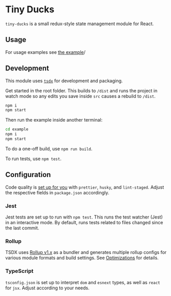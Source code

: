 # Tiny Ducks

`tiny-ducks` is a small redux-style state management module for React.

## Usage

For usage examples see [the example](./example/index.tsx)/

## Development

This module uses [`tsdx`](https://github.com/palmerhq/tsdx/) for development and packaging.

Get started in the root folder. This builds to `/dist` and runs the project in watch mode so any edits you save inside `src` causes a rebuild to `/dist`.

```bash
npm i
npm start
```

Then run the example inside another terminal:

```bash
cd example
npm i
npm start
```

To do a one-off build, use `npm run build`.

To run tests, use `npm test`.

## Configuration

Code quality is [set up for you](https://github.com/palmerhq/tsdx/pull/45/files) with `prettier`, `husky`, and `lint-staged`. Adjust the respective fields in `package.json` accordingly.

### Jest

Jest tests are set up to run with `npm test`. This runs the test watcher (Jest) in an interactive mode. By default, runs tests related to files changed since the last commit.

### Rollup

TSDX uses [Rollup v1.x](https://rollupjs.org) as a bundler and generates multiple rollup configs for various module formats and build settings. See [Optimizations](#optimizations) for details.

### TypeScript

`tsconfig.json` is set up to interpret `dom` and `esnext` types, as well as `react` for `jsx`. Adjust according to your needs.
